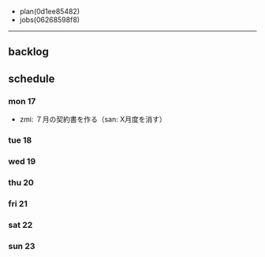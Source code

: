 
- plan(0d1ee85482)
- jobs(06268598f8)
---

## backlog

## schedule
### mon 17
- zmi: ７月の契約書を作る（san: X月度を消す）
### tue 18
### wed 19
### thu 20
### fri 21
### sat 22
### sun 23




